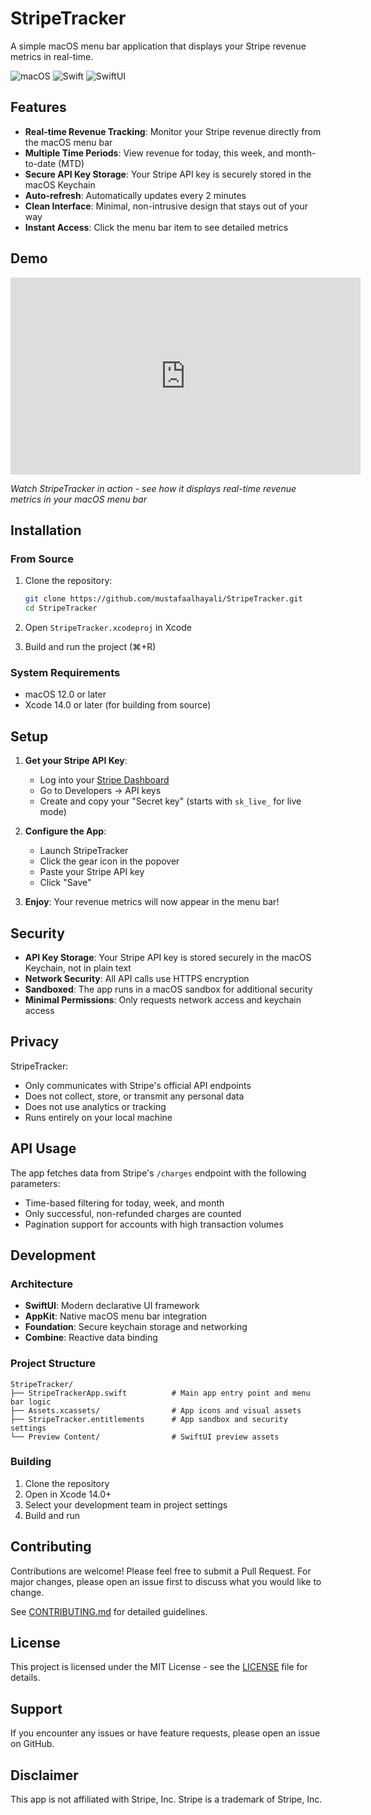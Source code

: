 # StripeTracker

A simple macOS menu bar application that displays your Stripe revenue metrics in real-time.

![macOS](https://img.shields.io/badge/macOS-000000?style=flat-square&logo=apple&logoColor=white)
![Swift](https://img.shields.io/badge/Swift-FA7343?style=flat-square&logo=swift&logoColor=white)
![SwiftUI](https://img.shields.io/badge/SwiftUI-0066CC?style=flat-square&logo=swift&logoColor=white)

## Features

- **Real-time Revenue Tracking**: Monitor your Stripe revenue directly from the macOS menu bar
- **Multiple Time Periods**: View revenue for today, this week, and month-to-date (MTD)
- **Secure API Key Storage**: Your Stripe API key is securely stored in the macOS Keychain
- **Auto-refresh**: Automatically updates every 2 minutes
- **Clean Interface**: Minimal, non-intrusive design that stays out of your way
- **Instant Access**: Click the menu bar item to see detailed metrics

## Demo

<iframe width="560" height="315" src="https://github.com/mustafaalhayali/stripe-tracker/blob/main/striperev.mp4" frameborder="0" allow="accelerometer; autoplay; clipboard-write; encrypted-media; gyroscope; picture-in-picture" allowfullscreen></iframe>

_Watch StripeTracker in action - see how it displays real-time revenue metrics in your macOS menu bar_

## Installation

### From Source

1. Clone the repository:

   ```bash
   git clone https://github.com/mustafaalhayali/StripeTracker.git
   cd StripeTracker
   ```

2. Open `StripeTracker.xcodeproj` in Xcode

3. Build and run the project (⌘+R)

### System Requirements

- macOS 12.0 or later
- Xcode 14.0 or later (for building from source)

## Setup

1. **Get your Stripe API Key**:

   - Log into your [Stripe Dashboard](https://dashboard.stripe.com/)
   - Go to Developers → API keys
   - Create and copy your "Secret key" (starts with `sk_live_` for live mode)

2. **Configure the App**:

   - Launch StripeTracker
   - Click the gear icon in the popover
   - Paste your Stripe API key
   - Click "Save"

3. **Enjoy**: Your revenue metrics will now appear in the menu bar!

## Security

- **API Key Storage**: Your Stripe API key is stored securely in the macOS Keychain, not in plain text
- **Network Security**: All API calls use HTTPS encryption
- **Sandboxed**: The app runs in a macOS sandbox for additional security
- **Minimal Permissions**: Only requests network access and keychain access

## Privacy

StripeTracker:

- Only communicates with Stripe's official API endpoints
- Does not collect, store, or transmit any personal data
- Does not use analytics or tracking
- Runs entirely on your local machine

## API Usage

The app fetches data from Stripe's `/charges` endpoint with the following parameters:

- Time-based filtering for today, week, and month
- Only successful, non-refunded charges are counted
- Pagination support for accounts with high transaction volumes

## Development

### Architecture

- **SwiftUI**: Modern declarative UI framework
- **AppKit**: Native macOS menu bar integration
- **Foundation**: Secure keychain storage and networking
- **Combine**: Reactive data binding

### Project Structure

```
StripeTracker/
├── StripeTrackerApp.swift          # Main app entry point and menu bar logic
├── Assets.xcassets/                # App icons and visual assets
├── StripeTracker.entitlements      # App sandbox and security settings
└── Preview Content/                # SwiftUI preview assets
```

### Building

1. Clone the repository
2. Open in Xcode 14.0+
3. Select your development team in project settings
4. Build and run

## Contributing

Contributions are welcome! Please feel free to submit a Pull Request. For major changes, please open an issue first to discuss what you would like to change.

See [CONTRIBUTING.md](CONTRIBUTING.md) for detailed guidelines.

## License

This project is licensed under the MIT License - see the [LICENSE](LICENSE) file for details.

## Support

If you encounter any issues or have feature requests, please open an issue on GitHub.

## Disclaimer

This app is not affiliated with Stripe, Inc. Stripe is a trademark of Stripe, Inc.

